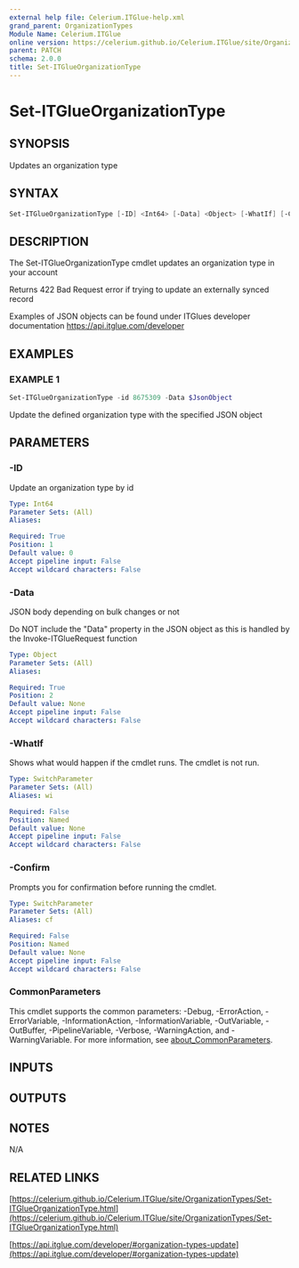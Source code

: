 ```yaml
---
external help file: Celerium.ITGlue-help.xml
grand_parent: OrganizationTypes
Module Name: Celerium.ITGlue
online version: https://celerium.github.io/Celerium.ITGlue/site/OrganizationTypes/Set-ITGlueOrganizationType.html
parent: PATCH
schema: 2.0.0
title: Set-ITGlueOrganizationType
---
```


# Set-ITGlueOrganizationType

## SYNOPSIS
Updates an organization type

## SYNTAX

```powershell
Set-ITGlueOrganizationType [-ID] <Int64> [-Data] <Object> [-WhatIf] [-Confirm] [<CommonParameters>]
```

## DESCRIPTION
The Set-ITGlueOrganizationType cmdlet updates an organization type
in your account

Returns 422 Bad Request error if trying to update an externally synced record

Examples of JSON objects can be found under ITGlues developer documentation
    https://api.itglue.com/developer

## EXAMPLES

### EXAMPLE 1
```powershell
Set-ITGlueOrganizationType -id 8675309 -Data $JsonObject
```

Update the defined organization type with the specified JSON object

## PARAMETERS

### -ID
Update an organization type by id

```yaml
Type: Int64
Parameter Sets: (All)
Aliases:

Required: True
Position: 1
Default value: 0
Accept pipeline input: False
Accept wildcard characters: False
```

### -Data
JSON body depending on bulk changes or not

Do NOT include the "Data" property in the JSON object as this is handled
by the Invoke-ITGlueRequest function

```yaml
Type: Object
Parameter Sets: (All)
Aliases:

Required: True
Position: 2
Default value: None
Accept pipeline input: False
Accept wildcard characters: False
```

### -WhatIf
Shows what would happen if the cmdlet runs.
The cmdlet is not run.

```yaml
Type: SwitchParameter
Parameter Sets: (All)
Aliases: wi

Required: False
Position: Named
Default value: None
Accept pipeline input: False
Accept wildcard characters: False
```

### -Confirm
Prompts you for confirmation before running the cmdlet.

```yaml
Type: SwitchParameter
Parameter Sets: (All)
Aliases: cf

Required: False
Position: Named
Default value: None
Accept pipeline input: False
Accept wildcard characters: False
```

### CommonParameters
This cmdlet supports the common parameters: -Debug, -ErrorAction, -ErrorVariable, -InformationAction, -InformationVariable, -OutVariable, -OutBuffer, -PipelineVariable, -Verbose, -WarningAction, and -WarningVariable. For more information, see [about_CommonParameters](http://go.microsoft.com/fwlink/?LinkID=113216).

## INPUTS

## OUTPUTS

## NOTES
N/A

## RELATED LINKS

[https://celerium.github.io/Celerium.ITGlue/site/OrganizationTypes/Set-ITGlueOrganizationType.html](https://celerium.github.io/Celerium.ITGlue/site/OrganizationTypes/Set-ITGlueOrganizationType.html)

[https://api.itglue.com/developer/#organization-types-update](https://api.itglue.com/developer/#organization-types-update)

